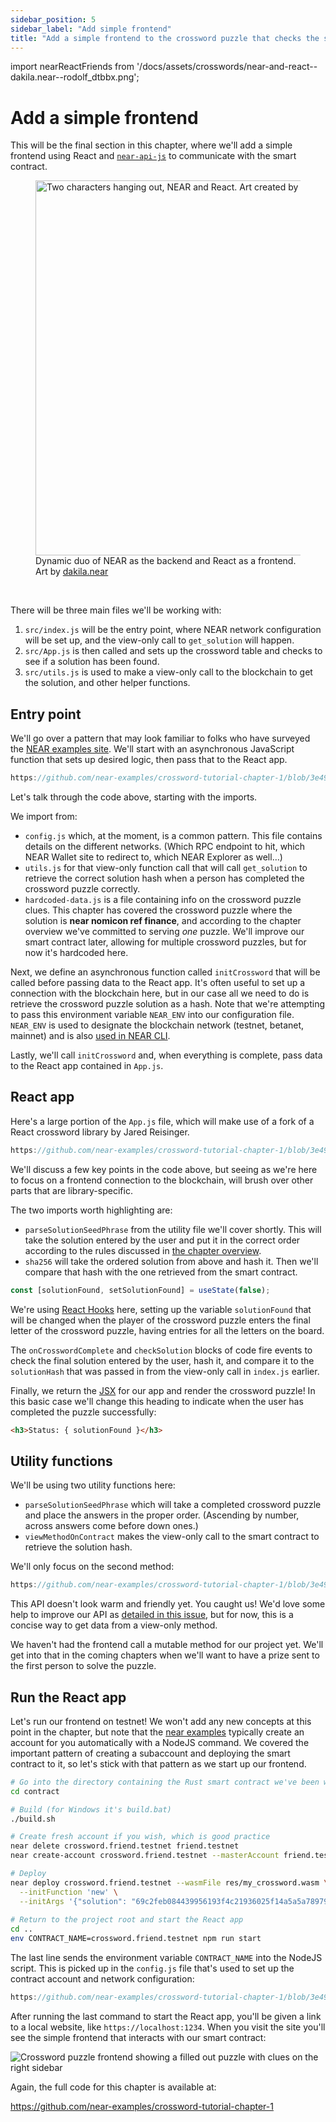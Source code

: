 ```yaml
---
sidebar_position: 5
sidebar_label: "Add simple frontend"
title: "Add a simple frontend to the crossword puzzle that checks the solution's hash"
---
```


import nearReactFriends from '/docs/assets/crosswords/near-and-react--dakila.near--rodolf_dtbbx.png';

# Add a simple frontend

This will be the final section in this chapter, where we'll add a simple frontend using React and [`near-api-js`](https://docs.near.org/tools/near-api-js/quick-reference) to communicate with the smart contract.

<figure>
    <img src={nearReactFriends} alt="Two characters hanging out, NEAR and React. Art created by dakila.near" width="600"/>
    <figcaption>Dynamic duo of NEAR as the backend and React as a frontend.<br/>Art by <a href="https://twitter.com/rodolf_dtbbx" target="_blank">dakila.near</a></figcaption>
</figure>
<br/>

There will be three main files we'll be working with:
1. `src/index.js` will be the entry point, where NEAR network configuration will be set up, and the view-only call to `get_solution` will happen.
2. `src/App.js` is then called and sets up the crossword table and checks to see if a solution has been found.
3. `src/utils.js` is used to make a view-only call to the blockchain to get the solution, and other helper functions.

## Entry point

We'll go over a pattern that may look familiar to folks who have surveyed the [NEAR examples site](https://github.com/near-examples). We'll start with an asynchronous JavaScript function that sets up desired logic, then pass that to the React app.

```js reference
https://github.com/near-examples/crossword-tutorial-chapter-1/blob/3e497b4815600b8382614f76c7812520710f704d/src/index.js#L3-L22
```

Let's talk through the code above, starting with the imports.

We import from:

- `config.js` which, at the moment, is a common pattern. This file contains details on the different networks. (Which RPC endpoint to hit, which NEAR Wallet site to redirect to, which NEAR Explorer as well…)
- `utils.js` for that view-only function call that will call `get_solution` to retrieve the correct solution hash when a person has completed the crossword puzzle correctly.
- `hardcoded-data.js` is a file containing info on the crossword puzzle clues. This chapter has covered the crossword puzzle where the solution is **near nomicon ref finance**, and according to the chapter overview we've committed to serving *one* puzzle. We'll improve our smart contract later, allowing for multiple crossword puzzles, but for now it's hardcoded here.

Next, we define an asynchronous function called `initCrossword` that will be called before passing data to the React app. It's often useful to set up a connection with the blockchain here, but in our case all we need to do is retrieve the crossword puzzle solution as a hash. Note that we're attempting to pass this environment variable `NEAR_ENV` into our configuration file. `NEAR_ENV` is used to designate the blockchain network (testnet, betanet, mainnet) and is also [used in NEAR CLI](https://docs.near.org/develop/deploy). 

Lastly, we'll call `initCrossword` and, when everything is complete, pass data to the React app contained in `App.js`.

## React app

Here's a large portion of the `App.js` file, which will make use of a fork of a React crossword library by Jared Reisinger.

```js reference
https://github.com/near-examples/crossword-tutorial-chapter-1/blob/3e497b4815600b8382614f76c7812520710f704d/src/App.js#L3-L54
```

We'll discuss a few key points in the code above, but seeing as we're here to focus on a frontend connection to the blockchain, will brush over other parts that are library-specific.

The two imports worth highlighting are:

- `parseSolutionSeedPhrase` from the utility file we'll cover shortly. This will take the solution entered by the user and put it in the correct order according to the rules discussed in [the chapter overview](00-overview.md#how-it-works).
- `sha256` will take the ordered solution from above and hash it. Then we'll compare that hash with the one retrieved from the smart contract.

```js
const [solutionFound, setSolutionFound] = useState(false);
```

We're using [React Hooks](https://reactjs.org/docs/hooks-state.html) here, setting up the variable `solutionFound` that will be changed when the player of the crossword puzzle enters the final letter of the crossword puzzle, having entries for all the letters on the board.

The `onCrosswordComplete` and `checkSolution` blocks of code fire events to check the final solution entered by the user, hash it, and compare it to the `solutionHash` that was passed in from the view-only call in `index.js` earlier.

Finally, we return the [JSX](https://reactjs.org/docs/introducing-jsx.html) for our app and render the crossword puzzle! In this basic case we'll change this heading to indicate when the user has completed the puzzle successfully:

```html
<h3>Status: { solutionFound }</h3>
```

## Utility functions

We'll be using two utility functions here:

- `parseSolutionSeedPhrase` which will take a completed crossword puzzle and place the answers in the proper order. (Ascending by number, across answers come before down ones.)
- `viewMethodOnContract` makes the view-only call to the smart contract to retrieve the solution hash.

We'll only focus on the second method:

```js reference
https://github.com/near-examples/crossword-tutorial-chapter-1/blob/3e497b4815600b8382614f76c7812520710f704d/src/utils.js#L8-L12
```

This API doesn't look warm and friendly yet. You caught us! We'd love some help to improve our API as [detailed in this issue](https://github.com/near/near-api-js/issues/612), but for now, this is a concise way to get data from a view-only method.

We haven't had the frontend call a mutable method for our project yet. We'll get into that in the coming chapters when we'll want to have a prize sent to the first person to solve the puzzle.

## Run the React app

Let's run our frontend on testnet! We won't add any new concepts at this point in the chapter, but note that the [near examples](https://github.com/near-examples) typically create an account for you automatically with a NodeJS command. We covered the important pattern of creating a subaccount and deploying the smart contract to it, so let's stick with that pattern as we start up our frontend.

```bash
# Go into the directory containing the Rust smart contract we've been working on
cd contract

# Build (for Windows it's build.bat)
./build.sh

# Create fresh account if you wish, which is good practice
near delete crossword.friend.testnet friend.testnet
near create-account crossword.friend.testnet --masterAccount friend.testnet

# Deploy
near deploy crossword.friend.testnet --wasmFile res/my_crossword.wasm \
  --initFunction 'new' \
  --initArgs '{"solution": "69c2feb084439956193f4c21936025f14a5a5a78979d67ae34762e18a7206a0f"}'
  
# Return to the project root and start the React app
cd ..
env CONTRACT_NAME=crossword.friend.testnet npm run start
```

The last line sends the environment variable `CONTRACT_NAME` into the NodeJS script. This is picked up in the `config.js` file that's used to set up the contract account and network configuration:

```js reference
https://github.com/near-examples/crossword-tutorial-chapter-1/blob/3e497b4815600b8382614f76c7812520710f704d/src/config.js#L1
```

After running the last command to start the React app, you'll be given a link to a local website, like `https://localhost:1234`. When you visit the site you'll see the simple frontend that interacts with our smart contract:

![Crossword puzzle frontend showing a filled out puzzle with clues on the right sidebar](/docs/assets/crosswords/basics-final-frontend.png)

Again, the full code for this chapter is available at:

https://github.com/near-examples/crossword-tutorial-chapter-1
